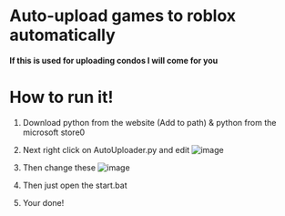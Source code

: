 # Auto-upload games to roblox automatically
**If this is used for uploading condos I will come for you**

# How to run it!
1. Download python from the website (Add to path) & python from the microsoft store0

2. Next right click on AutoUploader.py and edit
![image](https://github.com/user-attachments/assets/96116673-435a-4439-8879-c685bd3754f4)

3. Then change these
![image](https://github.com/user-attachments/assets/fb7056df-f19f-4b83-a303-c362dba879ba)

4. Then just open the start.bat

5. Your done!
